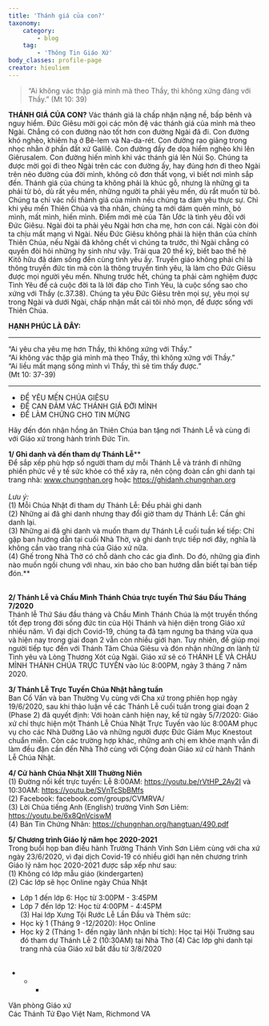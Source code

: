 ```yaml
---
title: 'Thánh giá của con?'
taxonomy:
    category:
        - blog
    tag:
        - 'Thông Tin Giáo Xứ'
body_classes: profile-page
creator: hieuliem
---
```


> “Ai không vác thập giá mình mà theo Thầy, thì không xứng đáng với Thầy.” (Mt 10: 39)

**THÁNH GIÁ CỦA CON?**
 Vác thánh giá là chấp nhận nặng nề, bấp bênh và nguy hiểm. Ðức Giêsu mời gọi các môn đệ vác thánh giá của mình mà theo Ngài. Chẳng có con đường nào tốt hơn con đường Ngài đã đi. Con đường khó nghèo, khiêm hạ ở Bê-lem và Na-da-rét. Con đường rao giảng trong nhọc nhằn ở phần đất xứ Galilê. Con đường đầy đe dọa hiểm nghèo khi lên Giêrusalem. Con đường hiến mình khi vác thánh giá lên Núi Sọ. Chúng ta được mời gọi đi theo Ngài trên các con đường ấy, hay đúng hơn đi theo Ngài trên nẻo đường của đời mình, không cô đơn thất vọng, vì biết nơi mình sắp đến. Thánh giá của chúng ta không phải là khúc gỗ, nhưng là những gì ta phải từ bỏ, dù rất yêu mến, những người ta phải yêu mến, dù rất muốn từ bỏ. Chúng ta chỉ vác nổi thánh giá của mình nếu chúng ta dám yêu thực sự. Chỉ khi yêu mến Thiên Chúa và tha nhân, chúng ta mới dám quên mình, bỏ mình, mất mình, hiến mình. Ðiểm mới mẻ của Tân Ước là tình yêu đối với Ðức Giêsu. Ngài đòi ta phải yêu Ngài hơn cha mẹ, hơn con cái. Ngài còn đòi ta chịu mất mạng vì Ngài. Nếu Ðức Giêsu không phải là hiện thân của chính Thiên Chúa, nếu Ngài đã không chết vì chúng ta trước, thì Ngài chẳng có quyền đòi hỏi những hy sinh như vậy. Trải qua 20 thế kỷ, biết bao thế hệ Kitô hữu đã dám sống đến cùng tình yêu ấy. Truyền giáo không phải chỉ là thông truyền đức tin mà còn là thông truyền tình yêu, là làm cho Ðức Giêsu được mọi người yêu mến. Nhưng trước hết, chúng ta phải cảm nghiệm được Tình Yêu để cả cuộc đời ta là lời đáp cho Tình Yêu, là cuộc sống sao cho xứng với Thầy (c.37.38). Chúng ta yêu Ðức Giêsu trên mọi sự, yêu mọi sự trong Ngài và dưới Ngài, chấp nhận mất cái tôi nhỏ mọn, để được sống với Thiên Chúa.

**HẠNH PHÚC LÀ ĐÂY:**
 _____________________________________________________________
 
“Ai yêu cha yêu mẹ hơn Thầy, thì không xứng với Thầy.”<br>
“Ai không vác thập giá mình mà theo Thầy, thì không xứng với Thầy.”<br>
“Ai liều mất mạng sống mình vì Thầy, thì sẽ tìm thấy được.”<br>
(Mt 10: 37-39)<br>
_____________________________________________________________
 
- ĐỂ YÊU MẾN CHÚA GIÊSU<br>
- ĐỂ CAN ĐẢM VÁC THÁNH GIÁ ĐỜI MÌNH<br>
- ĐỂ LÀM CHỨNG CHO TIN MỪNG<br>
 
Hãy đến đón nhận hồng ân Thiên Chúa ban tặng nơi Thánh Lễ và cùng đi với Giáo xứ trong hành trình Đức Tin.
 
**1/ Ghi danh và đến tham dự Thánh Lễ****<br>
Để sắp xếp phù hợp số người tham dự mỗi Thánh Lễ và tránh đi những phiền phức về y tế sức khỏe có thể xảy ra, nên cộng đoàn cần ghi danh tại trang nhà: www.chungnhan.org hoặc  https://ghidanh.chungnhan.org<br><br>
_Lưu ý:_ <br>
(1) Mỗi Chúa Nhật đi tham dự Thánh Lễ: Đều phải ghi danh<br>
(2) Những ai đã ghi danh nhưng thay đổi giờ tham dự Thánh Lễ: Cần ghi danh lại.<br>
(3) Những ai đã ghi danh và muốn tham dự Thánh Lễ cuối tuần kế tiếp: Chỉ gặp ban hướng dẫn tại cuối Nhà Thờ, và ghi danh trực tiếp nơi đây, nghĩa là không cần vào trang nhà của Giáo xứ nữa. <br>
(4) Ghế trong Nhà Thờ có chỗ dành cho các gia đình. Do đó, những gia đình nào muốn ngồi chung với nhau, xin báo cho ban hướng dẫn biết tại bàn tiếp đón.**<br><br>
 
**2/ Thánh Lễ và Chầu Mình Thánh Chúa trực tuyến Thứ Sáu Đầu Tháng 7/2020**<br>
Thánh lễ Thứ Sáu đầu tháng và Chầu Mình Thánh Chúa là một truyền thống tốt đẹp trong đời sống đức tin của Hội Thánh và hiện diện trong Giáo xứ nhiều năm. Vì đại dịch Covid-19, chúng ta đã tạm ngưng ba tháng vừa qua và hiện nay trong giai đoạn 2 vẫn còn nhiều giới hạn. Tuy nhiên, để giúp mọi người tiếp tục đến với Thánh Tâm Chúa Giêsu và đón nhận những ơn lành từ Tình yêu và Lòng Thương Xót của Ngài. Giáo xứ sẽ có THÁNH LỄ VÀ CHẦU MÌNH THÁNH CHÚA TRỰC TUYẾN vào lúc 8:00PM, ngày 3 tháng 7 năm 2020.<br>
 
**3/ Thánh Lễ Trực Tuyến Chúa Nhật hằng tuần**<br>
Ban Cố Vấn và ban Thường Vụ cùng với Cha xứ trong phiên họp ngày 19/6/2020, sau khi thảo luận về các Thánh Lễ cuối tuần trong giai đoạn 2 (Phase 2) đã quyết định: Với hoàn cảnh hiện nay, kể từ ngày 5/7/2020: Giáo xứ chỉ thực hiện một Thánh Lễ Chúa Nhật Trực Tuyến vào lúc 8:00AM phục vụ cho các Nhà Dưỡng Lão và những người được Đức Giám Mục Knestout chuẩn miễn. Còn các trường hợp khác, những anh chị em khỏe mạnh vẫn đi làm đều đặn cần đến Nhà Thờ cùng với Cộng đoàn Giáo xứ cử hành Thánh Lễ Chúa Nhật.<br>
  
**4/ Cử hành Chúa Nhật XIII Thường Niên**<br>
(1) Đường nối kết trực tuyến:  Lễ 8:00AM:  https://youtu.be/rVtHP_2Ay2I và 10:30AM: https://youtu.be/SVnTcSbBMfs<br>
(2) Facebook:  facebook.com/groups/CVMRVA/<br>
(3) Lời Chúa tiếng Anh (English) trường Vinh Sơn Liêm:  https://youtu.be/6x8QnVciswM<br>
(4) Bản Tin Chứng Nhân:  https://chungnhan.org/hangtuan/490.pdf<br>
 
**5/ Chương trình Giáo lý năm học 2020-2021**<br>
Trong buổi họp ban điều hành Trường Thánh Vinh Sơn Liêm cùng với cha xứ ngày 23/6/2020, vì đại dịch Covid-19 có nhiều giới hạn nên chương trình Giáo lý năm học 2020-2021 được sắp xếp như sau: <br>
(1) Không có lớp mẫu giáo (kindergarten) <br>
(2) Các lớp sẽ học Online ngày Chúa Nhật<br>
- Lớp 1 đến lớp 6: Học từ 3:00PM - 3:45PM<br>
- Lớp 7 đến lớp 12: Học từ 4:00PM - 4:45PM<br>
(3) Hai lớp Xưng Tội Rước Lễ Lần Đầu và Thêm sức:<br>
- Học kỳ 1 (Tháng 9 -12/2020): Học Online<br>
- Học kỳ 2 (Tháng 1- đến ngày lãnh nhận bí tích): Học tại Hội Trường sau đó tham dự Thánh Lễ 2 (10:30AM) tại Nhà Thờ
(4) Các lớp ghi danh tại trang nhà của Giáo xứ bắt đầu từ 3/8/2020<br><br>
  
+ + +
 
Văn phòng Giáo xứ<br>
Các Thánh Tử Đạo Việt Nam, Richmond VA
